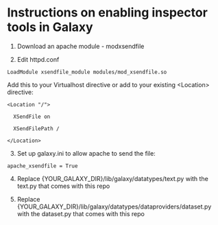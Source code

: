 # Instructions on enabling inspector tools in Galaxy

1. Download an apache module - modxsendfile 

2. Edit httpd.conf 

```
LoadModule xsendfile_module modules/mod_xsendfile.so
```

Add this to your Virtualhost directive or add to your existing \<Location\> directive:

```
<Location "/">

  XSendFile on

  XSendFilePath /

</Location>
```

3. Set up galaxy.ini to allow apache to send the file:

```
apache_xsendfile = True
```

4. Replace {YOUR_GALAXY_DIR}/lib/galaxy/datatypes/text.py with the text.py that comes with this repo 

5. Replace {YOUR_GALAXY_DIR}/lib/galaxy/datatypes/dataproviders/dataset.py with the dataset.py that comes with this repo


